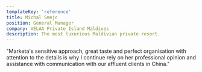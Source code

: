 ```yaml
---
templateKey: 'reference'
title: Michal Smejc
position: General Manager
company: VELAA Private Island Maldives
description: The most luxurious Maldivian private resort.
---
```

"Marketa's sensitive approach, great taste and perfect organisation with attention to the details is why I continue rely on her professional opinion and assistance with communication with our affluent clients in China."
